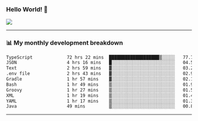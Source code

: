 ### Hello World! 👋

<a>
  <img align="center" src="https://github-readme-stats.vercel.app/api?username=megatunger&count_private=true&include_all_commits=true&bg_color=30,56CCF2,2F80ED&title_color=fff&text_color=fff" />
</a>

------
### 📊 My monthly development breakdown

<!--START_SECTION:waka-->

```txt
TypeScript             72 hrs 22 mins  ███████████████████▒░░░░░   77.72 %
JSON                   4 hrs 16 mins   █░░░░░░░░░░░░░░░░░░░░░░░░   04.59 %
Text                   2 hrs 59 mins   ▓░░░░░░░░░░░░░░░░░░░░░░░░   03.21 %
.env file              2 hrs 43 mins   ▓░░░░░░░░░░░░░░░░░░░░░░░░   02.93 %
Gradle                 1 hr 57 mins    ▓░░░░░░░░░░░░░░░░░░░░░░░░   02.11 %
Bash                   1 hr 49 mins    ▒░░░░░░░░░░░░░░░░░░░░░░░░   01.97 %
Groovy                 1 hr 27 mins    ▒░░░░░░░░░░░░░░░░░░░░░░░░   01.57 %
XML                    1 hr 19 mins    ▒░░░░░░░░░░░░░░░░░░░░░░░░   01.43 %
YAML                   1 hr 17 mins    ▒░░░░░░░░░░░░░░░░░░░░░░░░   01.39 %
Java                   49 mins         ▒░░░░░░░░░░░░░░░░░░░░░░░░   00.88 %
```

<!--END_SECTION:waka-->

------
